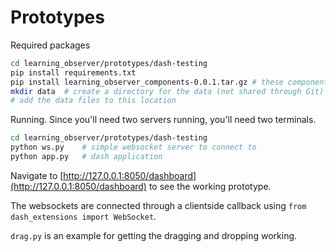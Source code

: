 # Prototypes

Required packages
```bash
cd learning_observer/prototypes/dash-testing
pip install requirements.txt
pip install learning_observer_components-0.0.1.tar.gz # these components are not published anywhere so manual install is necessary
mkdir data  # create a directory for the data (not shared through Git)
# add the data files to this location
```

Running. Since you'll need two servers running, you'll need two terminals.
```bash
cd learning_observer/prototypes/dash-testing
python ws.py    # simple websocket server to connect to
python app.py   # dash application
```

Navigate to [http://127.0.0.1:8050/dashboard](http://127.0.0.1:8050/dashboard) to see the working prototype.

The websockets are connected through a clientside callback using `from dash_extensions import WebSocket`.

`drag.py` is an example for getting the dragging and dropping working.
